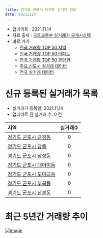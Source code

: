 ```yaml
---
title: 경기도 군포시 아파트 실거래 정보
date: 20211114
---
```


* 업데이트 : 2021.11.14
* 자료 출처 : [국토교통부 실거래가 공개시스템](http://rt.molit.go.kr)
* 바로 가기
    * [전국 거래량 TOP 50 지역](https://apt-info.github.io/apt-trade-info/tr)
    * [전국 거래량 TOP 50 아파트](https://apt-info.github.io/apt-trade-info/ta)
    * [전국 거래량 TOP 50 분양권](https://apt-info.github.io/apt-trade-info/tb)
    * [주요 신도시 실거래 데이터](https://apt-info.github.io/apt-trade-info/newtown)
    * [전국 실거래 데이터](https://apt-info.github.io/apt-trade-info/all)



<script async src="https://pagead2.googlesyndication.com/pagead/js/adsbygoogle.js"></script>
<!-- 기본광고 -->
<ins class="adsbygoogle"
     style="display:block"
     data-ad-client="ca-pub-1142216861245946"
     data-ad-slot="4805727019"
     data-ad-format="auto"
     data-full-width-responsive="true"></ins>
<script>
     (adsbygoogle = window.adsbygoogle || []).push({});
</script>


# 신규 등록된 실거래가 목록

* 실거래가 등록일: 2021.11.14
* 업데이트 된 실거래 수: 0 건


|지역|실거래수|
|:---|:---:|
|[경기도 군포시 금정동](https://apt-info.github.io/apt-trade-info/r1084)|0|
|[경기도 군포시 당동](https://apt-info.github.io/apt-trade-info/r1081)|0|
|[경기도 군포시 당정동](https://apt-info.github.io/apt-trade-info/r1082)|0|
|[경기도 군포시 대야미동](https://apt-info.github.io/apt-trade-info/r1085)|0|
|[경기도 군포시 도마교동](https://apt-info.github.io/apt-trade-info/r3481)|0|
|[경기도 군포시 부곡동](https://apt-info.github.io/apt-trade-info/r3119)|0|
|[경기도 군포시 산본동](https://apt-info.github.io/apt-trade-info/r1083)|0|



<script async src="https://pagead2.googlesyndication.com/pagead/js/adsbygoogle.js"></script>
<!-- 기본광고 -->
<ins class="adsbygoogle"
     style="display:block"
     data-ad-client="ca-pub-1142216861245946"
     data-ad-slot="4805727019"
     data-ad-format="auto"
     data-full-width-responsive="true"></ins>
<script>
     (adsbygoogle = window.adsbygoogle || []).push({});
</script>


# 최근 5년간 거래량 추이


<div style="width:100%;">
    <canvas id="deal_progress" height="200"></canvas>
</div>

<script>
new Chart(document.getElementById("deal_progress"), {
    type: 'line',
    data: {
        labels: ['16.01','16.02','16.03','16.04','16.05','16.06','16.07','16.08','16.09','16.10','16.11','16.12','17.01','17.02','17.03','17.04','17.05','17.06','17.07','17.08','17.09','17.10','17.11','17.12','18.01','18.02','18.03','18.04','18.05','18.06','18.07','18.08','18.09','18.10','18.11','18.12','19.01','19.02','19.03','19.04','19.05','19.06','19.07','19.08','19.09','19.10','19.11','19.12','20.01','20.02','20.03','20.04','20.05','20.06','20.07','20.08','20.09','20.10','20.11','20.12','21.01','21.02','21.03','21.04','21.05','21.06','21.07','21.08','21.09','21.10','21.11'],
        datasets: [{
            label: '매매/분양권',
            data: [255,282,464,439,471,618,560,527,512,530,281,205,162,282,360,380,538,553,547,393,404,322,321,264,300,279,387,214,257,293,247,1187,829,331,168,267,265,127,172,208,236,211,274,263,253,431,481,552,683,1928,635,342,444,851,675,215,233,268,372,733,670,538,420,338,346,338,297,252,158,100,9],
            borderColor: "rgba(66, 133, 243, 1)",
            backgroundColor: "rgba(66, 133, 243, 0.05)",
            borderWidth: 1,
            pointRadius: 0,
            fill: false,
            lineTension: 0
        },{
            label: '전/월세',
            data: [496,453,549,441,474,478,501,577,476,596,487,453,378,553,551,461,399,396,416,463,405,325,336,379,399,397,558,373,402,392,380,484,498,493,393,480,502,423,456,358,369,364,438,506,409,547,388,458,435,609,614,499,590,463,434,568,357,361,356,381,365,654,479,440,457,405,468,462,441,351,70],
            borderColor: "rgba(255, 90, 0, 1)",
            backgroundColor: "rgba(255, 90, 0, 0.05)",
            borderWidth: 1,
            pointRadius: 0,
            fill: false,
            lineTension: 0
        },{
            label: '합계',
            data: [751,735,1013,880,945,1096,1061,1104,988,1126,768,658,540,835,911,841,937,949,963,856,809,647,657,643,699,676,945,587,659,685,627,1671,1327,824,561,747,767,550,628,566,605,575,712,769,662,978,869,1010,1118,2537,1249,841,1034,1314,1109,783,590,629,728,1114,1035,1192,899,778,803,743,765,714,599,451,79],
            borderColor: "rgba(0, 0, 0, 1)",
            backgroundColor: "rgba(0, 0, 0, 0.03)",
            borderWidth: 0.1,
            pointRadius: 0,
            fill: true,
            lineTension: 0
        }
        ]
    },
    options: {
        responsive: true,
        title: {
            display: false
        },
        tooltips: {
            mode: 'index',
            intersect: false
        },
        hover: {
            mode: 'nearest',
            intersect: true
        },
        scales: {
            xAxes: [{
                display: true,
                scaleLabel: {
                    display: true,
                    labelString: '년/월'
                }
            }],
            yAxes: [{
                display: true,
                ticks: {
                    suggestedMin: 0,
                },
                scaleLabel: {
                    display: true,
                    labelString: '실거래 수'
                }
            }]
        }
    }
});

</script>


[![image](https://apt-info.github.io/images/2020-01-03-apt-trade-info/1024x500.png)](https://play.google.com/store/apps/details?id=com.aptinfo.apttradeinfo)

